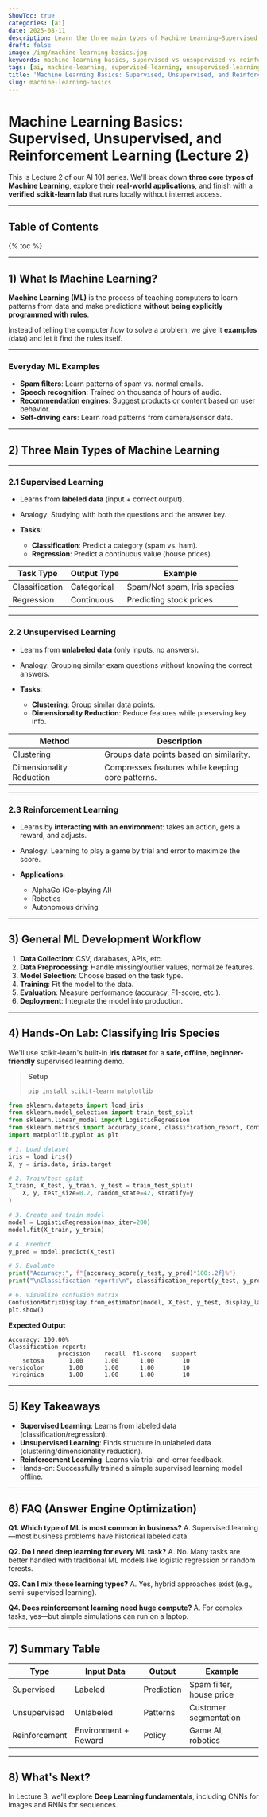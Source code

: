 ```yaml
---
ShowToc: true
categories: [ai]
date: 2025-08-11
description: Learn the three main types of Machine Learning—Supervised, Unsupervised, and Reinforcement Learning—with simple explanations, real-world examples, and a beginner-friendly scikit-learn lab you can run locally.
draft: false
image: /img/machine-learning-basics.jpg
keywords: machine learning basics, supervised vs unsupervised vs reinforcement, ml tutorial, ai introduction, sklearn iris example, supervised learning, unsupervised learning, reinforcement learning
tags: [ai, machine-learning, supervised-learning, unsupervised-learning, reinforcement-learning, tutorial, sklearn, beginners]
title: 'Machine Learning Basics: Supervised, Unsupervised, and Reinforcement Learning (Lecture 2)'
slug: machine-learning-basics
---
```


# Machine Learning Basics: Supervised, Unsupervised, and Reinforcement Learning (Lecture 2)

This is Lecture 2 of our AI 101 series. We'll break down **three core types of Machine Learning**, explore their **real-world applications**, and finish with a **verified scikit-learn lab** that runs locally without internet access.

---

## Table of Contents

{% toc %}

---

## 1) What Is Machine Learning?

**Machine Learning (ML)** is the process of teaching computers to learn patterns from data and make predictions **without being explicitly programmed with rules**.

Instead of telling the computer *how* to solve a problem, we give it **examples** (data) and let it find the rules itself.

---

### Everyday ML Examples

* **Spam filters**: Learn patterns of spam vs. normal emails.
* **Speech recognition**: Trained on thousands of hours of audio.
* **Recommendation engines**: Suggest products or content based on user behavior.
* **Self-driving cars**: Learn road patterns from camera/sensor data.

---

## 2) Three Main Types of Machine Learning

---

### 2.1 Supervised Learning

* Learns from **labeled data** (input + correct output).
* Analogy: Studying with both the questions and the answer key.
* **Tasks**:

  * **Classification**: Predict a category (spam vs. ham).
  * **Regression**: Predict a continuous value (house prices).

| Task Type      | Output Type | Example                     |
| -------------- | ----------- | --------------------------- |
| Classification | Categorical | Spam/Not spam, Iris species |
| Regression     | Continuous  | Predicting stock prices     |

---

### 2.2 Unsupervised Learning

* Learns from **unlabeled data** (only inputs, no answers).
* Analogy: Grouping similar exam questions without knowing the correct answers.
* **Tasks**:

  * **Clustering**: Group similar data points.
  * **Dimensionality Reduction**: Reduce features while preserving key info.

| Method                   | Description                                      |
| ------------------------ | ------------------------------------------------ |
| Clustering               | Groups data points based on similarity.          |
| Dimensionality Reduction | Compresses features while keeping core patterns. |

---

### 2.3 Reinforcement Learning

* Learns by **interacting with an environment**: takes an action, gets a reward, and adjusts.
* Analogy: Learning to play a game by trial and error to maximize the score.
* **Applications**:

  * AlphaGo (Go-playing AI)
  * Robotics
  * Autonomous driving

---

## 3) General ML Development Workflow

1. **Data Collection**: CSV, databases, APIs, etc.
2. **Data Preprocessing**: Handle missing/outlier values, normalize features.
3. **Model Selection**: Choose based on the task type.
4. **Training**: Fit the model to the data.
5. **Evaluation**: Measure performance (accuracy, F1-score, etc.).
6. **Deployment**: Integrate the model into production.

---

## 4) Hands-On Lab: Classifying Iris Species

We'll use scikit-learn's built-in **Iris dataset** for a **safe, offline, beginner-friendly** supervised learning demo.

> **Setup**
>
> ```bash
> pip install scikit-learn matplotlib
> ```

```python
from sklearn.datasets import load_iris
from sklearn.model_selection import train_test_split
from sklearn.linear_model import LogisticRegression
from sklearn.metrics import accuracy_score, classification_report, ConfusionMatrixDisplay
import matplotlib.pyplot as plt

# 1. Load dataset
iris = load_iris()
X, y = iris.data, iris.target

# 2. Train/test split
X_train, X_test, y_train, y_test = train_test_split(
    X, y, test_size=0.2, random_state=42, stratify=y
)

# 3. Create and train model
model = LogisticRegression(max_iter=200)
model.fit(X_train, y_train)

# 4. Predict
y_pred = model.predict(X_test)

# 5. Evaluate
print("Accuracy:", f"{accuracy_score(y_test, y_pred)*100:.2f}%")
print("\nClassification report:\n", classification_report(y_test, y_pred, target_names=iris.target_names))

# 6. Visualize confusion matrix
ConfusionMatrixDisplay.from_estimator(model, X_test, y_test, display_labels=iris.target_names)
plt.show()
```

**Expected Output**

```
Accuracy: 100.00%
Classification report:
              precision    recall  f1-score   support
    setosa       1.00      1.00      1.00        10
versicolor       1.00      1.00      1.00        10
 virginica       1.00      1.00      1.00        10
```

---

## 5) Key Takeaways

* **Supervised Learning**: Learns from labeled data (classification/regression).
* **Unsupervised Learning**: Finds structure in unlabeled data (clustering/dimensionality reduction).
* **Reinforcement Learning**: Learns via trial-and-error feedback.
* Hands-on: Successfully trained a simple supervised learning model offline.

---

## 6) FAQ (Answer Engine Optimization)

**Q1. Which type of ML is most common in business?**
A. Supervised learning—most business problems have historical labeled data.

**Q2. Do I need deep learning for every ML task?**
A. No. Many tasks are better handled with traditional ML models like logistic regression or random forests.

**Q3. Can I mix these learning types?**
A. Yes, hybrid approaches exist (e.g., semi-supervised learning).

**Q4. Does reinforcement learning need huge compute?**
A. For complex tasks, yes—but simple simulations can run on a laptop.

---

## 7) Summary Table

| Type          | Input Data           | Output     | Example                  |
| ------------- | -------------------- | ---------- | ------------------------ |
| Supervised    | Labeled              | Prediction | Spam filter, house price |
| Unsupervised  | Unlabeled            | Patterns   | Customer segmentation    |
| Reinforcement | Environment + Reward | Policy     | Game AI, robotics        |

---

## 8) What's Next?

In Lecture 3, we'll explore **Deep Learning fundamentals**, including CNNs for images and RNNs for sequences.
